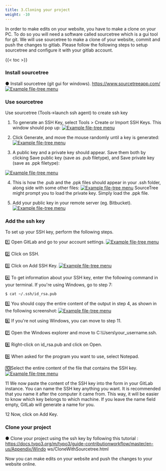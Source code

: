 ```yaml
---
title: 3.Cloning your project
weight: -10
---
```

 In order to make edits on your website, you have to make a clone on your PC. To do so you will
 need a software called sourcetree which is a gui tool for git. We will use sourcetree to make a
 clone of your website, commit and push the changes to gitlab. Please follow the following steps
 to setup sourcetree and configure it with your gitlab account.


<!-- spellchecker-disable -->
{{< toc >}}
<!-- spellchecker-enable -->

### Install sourcetree
● Install sourcetree (git gui for windows). https://www.sourcetreeapp.com/
[![Example file-tree menu](/media/sourceTree.png)](/media/sourceTree.png)

### Use sourcetree
Use sourcetree (Tools->launch ssh agent) to create ssh key
1. To generate an SSH Key, select Tools > Create or Import SSH Keys. This window should pop up:
[![Example file-tree menu](/media/ssh1.png)](/media/ssh1.png)

2. Click Generate, and move the mouse randomly until a key is generated:
[![Example file-tree menu](/media/ssh2.png)](/media/ssh2.png)

3. A public key and a private key should appear. Save them both by clicking Save public key (save as .pub filetype),
and Save private key (save as .ppk filetype):

[![Example file-tree menu](/media/ssh3.png)](/media/ssh3.png)

4. This is how the .pub and the .ppk files should appear in your .ssh folder, along side with some other files:
[![Example file-tree menu](/media/ssh5.png)](/media/ssh5.png)
SourceTree might prompt you to load the private key. Simply load the .ppk file.

5. Add your public key in your remote server (eg. Bitbucket).
[![Example file-tree menu](/media/ssh4.png)](/media/ssh4.png)

### Add the ssh key
To set up your SSH key, perform the following steps.


1️⃣ Open GitLab and go to your account settings.
[![Example file-tree menu](/media/ssh6.jpg)](/media/ssh6.jpg)

2️⃣ Click on SSH.

3️⃣ Click on Add SSH Key.
[![Example file-tree menu](/media/ssh7.jpg)](/media/ssh7.jpg)

4️⃣ To get information about your SSH key, enter the following command in your terminal. If you're using Windows, go to step 7:
```
$ cat ~/.ssh/id_rsa.pub
```
5️⃣ You should copy the entire content of the output in step 4, as shown in the following screenshot:
[![Example file-tree menu](/media/ssh8.jpg)](/media/ssh8.jpg)

6️⃣ If you're not using Windows, you can move to step 11.

7️⃣ Open the Windows explorer and move to C:\Users\your_username\.ssh.

8️⃣ Right-click on id_rsa.pub and click on Open.

9️⃣ When asked for the program you want to use, select Notepad.

🔟Select the entire content of the file that contains the SSH key.
[![Example file-tree menu](/media/ssh9.jpg)](/media/ssh9.jpg)


11 We now paste the content of the SSH key into the form in your GitLab instance. You can name the SSH key anything you want. It is recommended that you name it after the computer it came from. This way, it will be easier to know which key belongs to which machine. If you leave the name field empty, GitLab will generate a name for you.

12 Now, click on Add Key.

### Clone your project
● Clone your project using the ssh key by following this tutorial :
https://docs.typo3.org/m/typo3/guide-contributionworkflow/master/en-us/Appendix/Windo
ws/CloneWithSourcetree.html


Now you can make edits on your website and push the changes to your website online.



